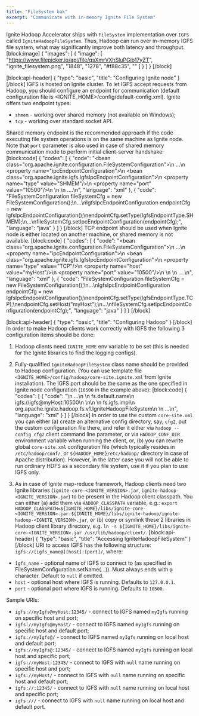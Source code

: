 ```yaml
---
title: "FileSystem bak"
excerpt: "Communicate with in-memory Ignite File System"
---
```

Ignite Hadoop Accelerator ships with `FileSystem` implementation over `IGFS` called `IgniteHadoopFileSystem`. Thus, Hadoop can run over in-memory IGFS file system, what may significantly improve both latency and throughput.  
[block:image]
{
  "images": [
    {
      "image": [
        "https://www.filepicker.io/api/file/qsXmrVXhSluPGib17yZT",
        "ignite_filesystem.png",
        "1848",
        "1278",
        "#f88c35",
        ""
      ]
    }
  ]
}
[/block]

[block:api-header]
{
  "type": "basic",
  "title": "Configuring Ignite node"
}
[/block]
IGFS is hosted on Ignite cluster. To let IGFS accept requests from Hadoop, you should configure an endpoint for communication (default configuration file is <IGNITE_HOME>/config/default-config.xml).
Ignite offers two endpoint types:
  * `shmem` - working over shared memory (not available on Windows);
  * `tcp` - working over standard socket API.
 
Shared memory endpoint is the recommended approach if the code executing file system operations is on the same machine as Ignite node. Note that `port` parameter is also used in case of shared memory communication mode to perform initial client-server handshake:
[block:code]
{
  "codes": [
    {
      "code": "<bean class=\"org.apache.ignite.configuration.FileSystemConfiguration\">\n  ...\n  <property name=\"ipcEndpointConfiguration\">\n    <bean class=\"org.apache.ignite.igfs.IgfsIpcEndpointConfiguration\">\n      <property name=\"type\" value=\"SHMEM\"/>\n      <property name=\"port\" value=\"10500\"/>\n    </map>\n  </property>\n  ....\n</bean>",
      "language": "xml"
    },
    {
      "code": "FileSystemConfiguration fileSystemCfg = new FileSystemConfiguration();\n...\nIgfsIpcEndpointConfiguration endpointCfg = new IgfsIpcEndpointConfiguration();\nendpointCfg.setType(IgfsEndpointType.SHMEM);\n...\nfileSystemCfg.setIpcEndpointConfiguration(endpointCfg);",
      "language": "java"
    }
  ]
}
[/block]
TCP endpoint should be used when Ignite node is either located on another machine, or shared memory is not available.
[block:code]
{
  "codes": [
    {
      "code": "<bean class=\"org.apache.ignite.configuration.FileSystemConfiguration\">\n  ...\n  <property name=\"ipcEndpointConfiguration\">\n    <bean class=\"org.apache.ignite.igfs.IgfsIpcEndpointConfiguration\">\n      <property name=\"type\" value=\"TCP\"/>\n      <property name=\"host\" value=\"myHost\"/>\n      <property name=\"port\" value=\"10500\"/>\n    </map>\n  </property>\n  ....\n</bean>",
      "language": "xml"
    },
    {
      "code": "FileSystemConfiguration fileSystemCfg = new FileSystemConfiguration();\n...\nIgfsIpcEndpointConfiguration endpointCfg = new IgfsIpcEndpointConfiguration();\nendpointCfg.setType(IgfsEndpointType.TCP);\nendpointCfg.setHost(\"myHost\");\n...\nfileSystemCfg.setIpcEndpointConfiguration(endpointCfg);",
      "language": "java"
    }
  ]
}
[/block]

[block:api-header]
{
  "type": "basic",
  "title": "Configuring Hadoop"
}
[/block]
In order to make Hadoop clients work correctly with IGFS the following 3 configuration items should be done:

1) Hadoop clients need `IGNITE_HOME` env variable to be set (this is needed for the Ignite libraries to find the logging configs).
    
2) Fully-qualified `IgniteHadoopFileSystem` class name should be provided to Hadoop configuration. (You can use template file `<IGNITE_HOME>/config/hadoop/core-site.ignite.xml` from Ignite installation). The IGFS port should be the same as the one specified in Ignite node configuration (`10500` in the example above):
[block:code]
{
  "codes": [
    {
      "code": "<configuration>\n  ...\n  <property>\n    <name>fs.default.name</name>\n    <value>igfs://igfs@myHost:10500</value>\n  </property>\n\n  <property>\n    <name>fs.igfs.impl</name>\n    <value>org.apache.ignite.hadoop.fs.v1.IgniteHadoopFileSystem</value>\n  </property>  \n  ...\n</configuration>",
      "language": "xml"
    }
  ]
}
[/block]
In order to use the custom `core-site.xml` you can either (a) create an alternative config directory, say, `cfg2`, put the custom configuration file there, and refer it either via `hadoop --config cfg2` client command line parameter, or via `HADOOP_CONF_DIR` environment variable when running the client, or, (b) you can rewrite global `core-site.xml` configuration file (which typically resides in `/etc/hadoop/conf/`, or `${HADOOP_HOME}/etc/hadoop/` directory in case of Apache distribution). However, in the latter case you will not be able to run ordinary HDFS as a secondary file system, use it if you plan to use IGFS only.

3) As in case of Ignite map-reduce framework, Hadoop clients need two Ignite libraries (`ignite-core-<IGNITE_VERSION>.jar`, `ignite-hadoop-<IGNITE_VERSION>.jar`) to be present in the Hadoop client classpath. You can either (a) add them via `HADOOP_CLASSPATH` variable, e.g.:
`export HADOOP_CLASSPATH=${IGNITE_HOME}/libs/ignite-core-<IGNITE_VERSION>.jar:${IGNITE_HOME}/libs/ignite-hadoop/ignite-hadoop-<IGNITE_VERSION>.jar`, or (b) copy or symlink these 2 libraries in Hadoop client library directory, e.g. `ln -s ${IGNITE_HOME}/libs/ignite-core-<IGNITE_VERSION>.jar /usr/lib/hadoop/client/`.
[block:api-header]
{
  "type": "basic",
  "title": "Accessing IgniteHadoopFileSystem"
}
[/block]
URI to access IGFS has the following structure: `igfs://[igfs_name@][host]:[port]/`, where:
  * `igfs_name` - optional name of IGFS to connect to (as specified in FileSystemConfiguration.setName(...)). Must always ends with `@` character. Default to `null` if omitted.
  * `host` - optional host where IGFS is running. Defaults to `127.0.0.1`.
  * `port` - optional port where IGFS is running. Defaults to `10500`.

Sample URIs:
  * `igfs://myIgfs@myHost:12345/` - connect to IGFS named `myIgfs` running on specific host and port;
  * `igfs://myIgfs@myHost/` - connect to IGFS named `myIgfs` running on specific host and default port;
  *  `igfs://myIgfs@/` - connect to IGFS named `myIgfs` running on local host and default port;
  *  `igfs://myIgfs@:12345/` - connect to IGFS named `myIgfs` running on local host and specific port;
  *  `igfs://myHost:12345/` - connect to IGFS with `null` name running on specific host and port;
  * `igfs://myHost/` - connect to IGFS with `null` name running on specific host and default port;
  * `igfs://:12345/` - connect to IGFS with `null` name running on local host and specific port;
  * `igfs:///` - connect to IGFS with `null` name running on local host and default port.
